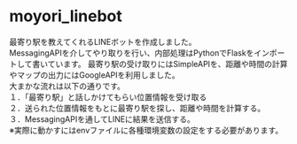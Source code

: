 # moyori_linebot
最寄り駅を教えてくれるLINEボットを作成しました。　　　　　　　　　　　　　　　　　　　　　　　　　　
MessagingAPIを介してやり取りを行い、内部処理はPythonでFlaskをインポートして書いています。
最寄り駅の受け取りにはSimpleAPIを、距離や時間の計算やマップの出力にはGoogleAPIを利用しました。　　　　　　　　　　　　　　　　　　　　　　　　　
大まかな流れは以下の通りです。　　　　　　　　　　　　　　　　　　　　　　　
１．「最寄り駅」と話しかけてもらい位置情報を受け取る　　　　　　　　　　　　　　　　　　　　　
２．送られた位置情報をもとに最寄り駅を探し、距離や時間を計算する。　　　　　　　　　　　　　　　　　　　　
３．MessagingAPIを通してLINEに結果を送信する。　　　　　　　　　　　　　　　　　　　　　
※実際に動かすにはenvファイルに各種環境変数の設定をする必要があります。　　　　　　　　　　　　　　　　　　　　　
